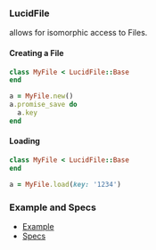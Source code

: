 ### LucidFile

allows for isomorphic access to Files.

#### Creating a File
```ruby
class MyFile < LucidFile::Base
end

a = MyFile.new()
a.promise_save do
  a.key
end
```

#### Loading
```ruby
class MyFile < LucidFile::Base
end

a = MyFile.load(key: '1234')
```

### Example and Specs
- [Example](https://github.com/isomorfeus/isomorfeus-project/blob/master/isomorfeus-data/test_app_files/isomorfeus/data/simple_file.rb)
- [Specs](https://github.com/isomorfeus/isomorfeus-project/blob/master/isomorfeus-data/test_app_files/spec/data_file_spec.rb)
